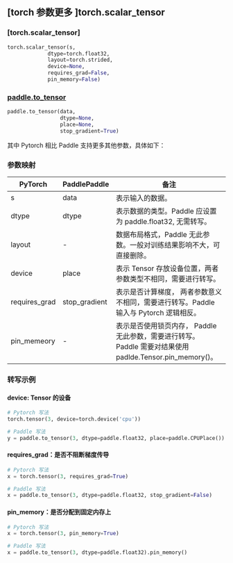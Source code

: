 ## [torch 参数更多 ]torch.scalar_tensor
### [torch.scalar_tensor]

```python
torch.scalar_tensor(s,
             dtype=torch.float32,
             layout=torch.strided,
             device=None,
             requires_grad=False,
             pin_memory=False)
```

### [paddle.to_tensor](https://www.paddlepaddle.org.cn/documentation/docs/zh/api/paddle/to_tensor_cn.html#to-tensor)

```python
paddle.to_tensor(data,
                 dtype=None,
                 place=None,
                 stop_gradient=True)
```

其中 Pytorch 相比 Paddle 支持更多其他参数，具体如下：
### 参数映射
| PyTorch       | PaddlePaddle | 备注                                                   |
| ------------- | ------------ | ------------------------------------------------------ |
| s        | data        | 表示输入的数据。                   |
| dtype        | dtype        | 表示数据的类型。Paddle 应设置为 paddle.float32, 无需转写。                  |
|  layout    |  -        | 数据布局格式，Paddle 无此参数。一般对训练结果影响不大，可直接删除。 |
|  device    |  place        | 表示 Tensor 存放设备位置，两者参数类型不相同，需要进行转写。 |
|  requires_grad  |  stop_gradient   | 表示是否计算梯度， 两者参数意义不相同，需要进行转写。Paddle 输入与 Pytorch 逻辑相反。 |
|  pin_memeory    | - | 表示是否使用锁页内存， Paddle 无此参数，需要进行转写。 Paddle 需要对结果使用 padlde.Tensor.pin_memory()。  |

### 转写示例
#### device: Tensor 的设备
```python
# Pytorch 写法
torch.tensor(3, device=torch.device('cpu'))

# Paddle 写法
y = paddle.to_tensor(3, dtype=paddle.float32, place=paddle.CPUPlace())
```

#### requires_grad：是否不阻断梯度传导
```python
# Pytorch 写法
x = torch.tensor(3, requires_grad=True)

# Paddle 写法
x = paddle.to_tensor(3, dtype=paddle.float32, stop_gradient=False)
```

#### pin_memory：是否分配到固定内存上
```python
# Pytorch 写法
x = torch.tensor(3, pin_memory=True)

# Paddle 写法
x = paddle.to_tensor(3, dtype=paddle.float32).pin_memory()
```
